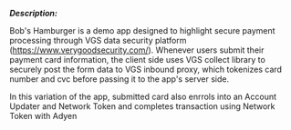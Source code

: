
_**Description:**_

Bob's Hamburger is a demo app designed to highlight secure payment processing through VGS data security platform (https://www.verygoodsecurity.com/). 
Whenever users submit their payment card information, the client side uses VGS collect library to securely post the form data to VGS inbound proxy, which tokenizes card number and cvc before passing it to the app's server side.

In this variation of the app, submitted card also enrrols into an Account Updater and Network Token and completes transaction using Network Token with Adyen
 
